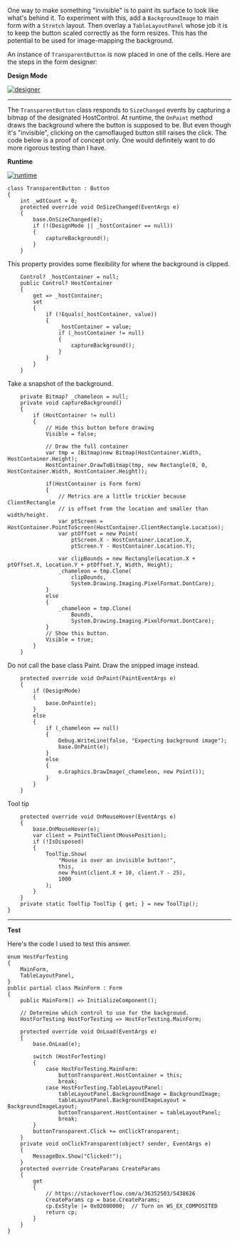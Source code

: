 One way to make something "invisible" is to paint its surface to look like what's behind it. To experiment with this, add a `BackgroundImage` to main form with a `Stretch` layout. Then overlay a `TableLayoutPanel` whose job it is to keep the button scaled correctly as the form resizes. This has the potential to be used for image-mapping the background.  

An instance of `TransparentButton` is now placed in one of the cells. Here are the steps in the form designer:

**Design Mode**

[![designer][1]][1]

***
The `TransparentButton` class responds to `SizeChanged` events by capturing a bitmap of the designated HostControl. At runtime, the `OnPaint` method draws the background where the button is supposed to be. But even though it's "invisible", clicking on the camoflauged button still raises the click. The code below is a proof of concept only. One would definitely want to do more rigorous testing than I have.

**Runtime**

[![runtime][2]][2]

    class TransparentButton : Button
    {
        int _wdtCount = 0;
        protected override void OnSizeChanged(EventArgs e)
        {
            base.OnSizeChanged(e);
            if (!(DesignMode || _hostContainer == null)) 
            { 
                captureBackground();
            }
        }

This property provides some flexibility for where the background is clipped.

        Control? _hostContainer = null;
        public Control? HostContainer
        {
            get => _hostContainer;
            set
            {
                if (!Equals(_hostContainer, value))
                {
                    _hostContainer = value;
                    if (_hostContainer != null)
                    {
                        captureBackground();
                    }
                }
            }
        }

Take a snapshot of the background.

        private Bitmap? _chameleon = null;
        private void captureBackground()
        {
            if (HostContainer != null)
            {
                // Hide this button before drawing
                Visible = false;

                // Draw the full container
                var tmp = (Bitmap)new Bitmap(HostContainer.Width, HostContainer.Height);
                HostContainer.DrawToBitmap(tmp, new Rectangle(0, 0, HostContainer.Width, HostContainer.Height));
                
                if(HostContainer is Form form)
                {
                    // Metrics are a little trickier because ClientRectangle
                    // is offset from the location and smaller than width/height.
                    var ptScreen = HostContainer.PointToScreen(HostContainer.ClientRectangle.Location);
                    var ptOffset = new Point(
                        ptScreen.X - HostContainer.Location.X,
                        ptScreen.Y - HostContainer.Location.Y);

                    var clipBounds = new Rectangle(Location.X + ptOffset.X, Location.Y + ptOffset.Y, Width, Height);
                    _chameleon = tmp.Clone(
                        clipBounds, 
                        System.Drawing.Imaging.PixelFormat.DontCare);
                }
                else
                {
                    _chameleon = tmp.Clone(
                        Bounds,
                        System.Drawing.Imaging.PixelFormat.DontCare);
                }
                // Show this button.
                Visible = true;
            }
        }

Do not call the base class Paint. Draw the snipped image instead.

        protected override void OnPaint(PaintEventArgs e)
        {
            if (DesignMode)
            {
                base.OnPaint(e);
            }
            else
            {
                if (_chameleon == null)
                {
                    Debug.WriteLine(false, "Expecting background image");
                    base.OnPaint(e);
                }
                else
                {
                    e.Graphics.DrawImage(_chameleon, new Point());
                }
            }
        }

Tool tip

        protected override void OnMouseHover(EventArgs e)
        {
            base.OnMouseHover(e);
            var client = PointToClient(MousePosition);
            if (!IsDisposed)
            {
                ToolTip.Show(
                    "Mouse is over an invisible button!",
                    this,
                    new Point(client.X + 10, client.Y - 25),
                    1000
                );
            }
        }
        private static ToolTip ToolTip { get; } = new ToolTip();
    }

***
**Test**

Here's the code I used to test this answer. 

    enum HostForTesting
    {
        MainForm,
        TableLayoutPanel,
    }
    public partial class MainForm : Form
    {
        public MainForm() => InitializeComponent();

        // Determine which control to use for the background.
        HostForTesting HostForTesting => HostForTesting.MainForm;
       
        protected override void OnLoad(EventArgs e)
        {
            base.OnLoad(e);

            switch (HostForTesting)
            {
                case HostForTesting.MainForm:
                    buttonTransparent.HostContainer = this;
                    break;
                case HostForTesting.TableLayoutPanel:
                    tableLayoutPanel.BackgroundImage = BackgroundImage;
                    tableLayoutPanel.BackgroundImageLayout = BackgroundImageLayout;
                    buttonTransparent.HostContainer = tableLayoutPanel;
                    break;
            }
            buttonTransparent.Click += onClickTransparent;
        }
        private void onClickTransparent(object? sender, EventArgs e)
        {
            MessageBox.Show("Clicked!");
        }
        protected override CreateParams CreateParams
        {
            get
            {
                // https://stackoverflow.com/a/36352503/5438626
                CreateParams cp = base.CreateParams;
                cp.ExStyle |= 0x02000000;  // Turn on WS_EX_COMPOSITED
                return cp;
            }
        }
    }


  [1]: https://i.stack.imgur.com/XYlWr.png
  [2]: https://i.stack.imgur.com/EDIAi.png